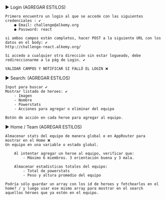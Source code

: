 ► Login (AGREGAR ESTILOS)

    Primero encuentro un login al que se accede con las siguientes credenciales : ✔
        ● Email: challenge@alkemy.org
        ● Password: react

    si ambos campos están completos, hacer POST a la siguiente URL con los datos en el body: ✔ 
    http://challenge-react.alkemy.org/

    Si accedo a cualquier otra dirección sin estar logueado, debe redireccionarme a la pág de Login. ✔
    
    VALIDAR CAMPOS Y NOTIFICAR SI FALLÓ EL LOGIN ❌



► Search: (AGREGAR ESTILOS)

    Input para buscar ✔ 
    Mostrar listado de heroes: ✔ 
        - Imagen
        - Nombre
        - Powerstats
        - Acciones para agregar o eliminar del equipo
    
    Botón de acción en cada heroe para agregar al equipo.



► Home / Team (AGREGAR ESTILOS)

    Almacenar stats del equipo de manera global o en AppRouter para mostrar en el Home ❌
    Un equipo en una variable o estado global.

        Al intentar agregar un heroe al equipo, verificar que:
            - Máximo 6 miembros. 3 orientación buena y 3 mala.

        Almacenar estadisticas totales del equipo:
            - Total de powerstats
            - Peso y altura promedio del equipo

    Podría sólo guardar un array con los id de heroes y fetchearlos en el home? / y luego usar ese mismo array para mostrar en el search aquellos héroes que ya estén en el equipo. 
